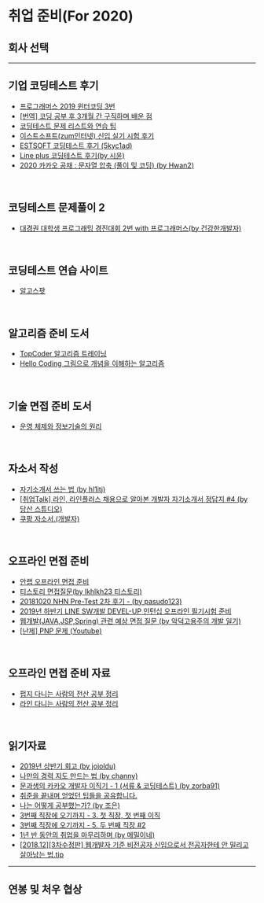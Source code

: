 # 취업 준비(For 2020)


## 회사 선택


---------------------------------------------------

## 기업 코딩테스트 후기
- [프로그래머스 2019 윈터코딩 3번](https://prgms.tistory.com/20?category=865131)
- [[번역] 코딩 공부 후 3개월 간 구직하며 배운 점](https://brunch.co.kr/@imagineer/194)
- [코딩테스트 문제 리스트와 연습 팁](https://www.notion.so/580c3a42f21b49b497b7089f539a9f78)
- [이스트소프트(zum인터넷) 신입 실기 시험 후기](https://blog.naver.com/PostView.nhn?blogId=yoonhok_524&logNo=60187733606&proxyReferer=https%3A%2F%2Fwww.google.com%2F)
- [ESTSOFT 코딩테스트 후기 (5kyc1ad)](https://5kyc1ad.tistory.com/218)
- [Line plus 코딩테스트 후기(by 시윤)](https://blog.naver.com/PostView.nhn?blogId=san9407&logNo=221489662867&proxyReferer=https%3A%2F%2Fwww.google.com%2F)
- [2020 카카오 공채 : 문자열 압축 (풀이 및 코딩) (by Hwan2)](https://hwan-shell.tistory.com/118?category=816736)

<br>

## 코딩테스트 문제풀이 2
- [대경권 대학생 프로그래밍 경진대회 2번 with 프로그래머스(by 건강한개발자)](https://healthydeveloper.tistory.com/45)

<br>

## 코딩테스트 연습 사이트
- [알고스팟](https://algospot.com/judge/problem/list/)

<br>


## 알고리즘 준비 도서 
- [TopCoder 알고리즘 트레이닝](https://book.naver.com/bookdb/book_detail.nhn?bid=7333164)
- [Hello Coding 그림으로 개념을 이해하는 알고리즘](http://www.yes24.com/Product/Goods/37885448?scode=032&OzSrank=1)

<br>


## 기술 면접 준비 도서
- [운영 체제와 정보기술의 원리](https://book.naver.com/bookdb/review_view.nhn?bid=4392911&review.seq=6778903)

<br>


## 자소서 작성
- [자기소개서 쓰는 법 (by hl1itj)](https://hl1itj.tistory.com/90)
- [[취업Talk] 라인, 라인플러스 채용으로 알아본 개발자 자기소개서 정답지 #4 (by 당산 스튜디오)](https://www.youtube.com/watch?v=jm0W1kqEhu4)
- [쿠팡 자소서.(개발자)](https://qkqhxla1.tistory.com/797)

<br>


## 오프라인 면접 준비
- [안랩 오프라인 면접 준비](https://blaseed.tistory.com/226)
- [티스토리 면접질문(by lkhlkh23 티스토리)](https://lkhlkh23.tistory.com/category/면접%20질문)
- [20181020 NHN Pre-Test 2차 후기 - (by pasudo123) ](https://pasudo123.tistory.com/256)
- [2019년 하반기 LINE SW개발 DEVEL-UP 인턴십 오프라인 필기시험 준비](https://rongscodinghistory.tistory.com/44)
- [웹개발(JAVA,JSP,Spring) 관련 예상 면접 질문 (by 악덕고용주의 개발 일기)](https://rongscodinghistory.tistory.com/44)
- [[난제] PNP 문제 (Youtube)](https://www.youtube.com/watch?v=nxbufH4JnpA)

<br>

## 오프라인 면접 준비 자료
- [펍지 다니는 사람의 전산 공부 정리](https://rokrokss.com/post/2019/04/06/%EB%A9%B4%EC%A0%91-%EC%A4%80%EB%B9%84-%EC%A0%84%EC%82%B0-%EC%88%98%EC%97%85-%EC%B4%9D%EC%A0%95%EB%A6%AC.html#network)
- [라인 다니는 사람의 전산 공부 정리](https://goodgid.github.io/Prepared-for-Computer-Science/)

<br>

## 읽기자료
- [2019년 상반기 회고 (by jojoldu)](https://jojoldu.tistory.com/436)
- [나만의 경력 지도 만드는 법 (by channy)](http://channy.creation.net/blog/889)
- [문과생의 카카오 개발자 이직기 - 1 (서류 & 코딩테스트) (by zorba91)](https://zorba91.tistory.com/270?category=876991)
- [취준을 끝내며 얻었던 팁들을 공유합니다.](https://cafe.naver.com/dokchi/8776539)
- [나는 어떻게 공부했는가? (by 조은)](https://medium.com/@euncho/나는-어떻게-공부했는가-709df6714c42)
- [3번째 직장에 오기까지 - 3. 첫 직장, 첫 번째 이직 ](http://www.okjsp.pe.kr:8080/article/456310)
- [3번째 직장에 오기까지 - 5. 두 번째 직장 #2 ](http://www.okjsp.pe.kr:8080/article/475463)
- [1년 반 동안의 취업을 마무리하며 (by 메밀이네)](https://memilshouse.tistory.com/70)
- [[2018.12][3차수정판] 웹개발자 기준 비전공자 신입으로서 전공자한테 안 밀리고 살아남는 법.tip ](https://okky.kr/article/372485)


----------------------------

## 연봉 및 처우 협상



